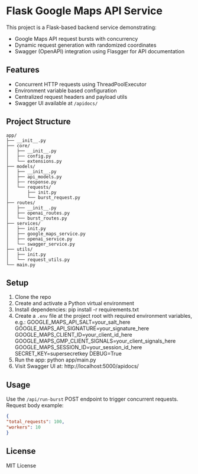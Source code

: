 # Flask Google Maps API Service

This project is a Flask-based backend service demonstrating:
- Google Maps API request bursts with concurrency
- Dynamic request generation with randomized coordinates
- Swagger (OpenAPI) integration using Flasgger for API documentation

## Features

- Concurrent HTTP requests using ThreadPoolExecutor
- Environment variable based configuration
- Centralized request headers and payload utils
- Swagger UI available at `/apidocs/`

## Project Structure
```
app/
├── __init__.py
├── core/
│   ├── __init__.py
│   ├── config.py
│   └── extensions.py
├── models/
│   ├── __init__.py
│   ├── api_models.py
│   ├── response.py
│   └── requests/
│       ├── init.py
│       └── burst_request.py
├── routes/
│   ├── __init__.py
│   ├── openai_routes.py
│   └── burst_routes.py
├── services/
│   ├── init.py
│   ├── google_maps_service.py
│   ├── openai_service.py
│   └── swagger_service.py
├── utils/
│   ├── init.py
│   └── request_utils.py
└── main.py
```

## Setup

1. Clone the repo
2. Create and activate a Python virtual environment
3. Install dependencies:
pip install -r requirements.txt
4. Create a `.env` file at the project root with required environment variables, e.g.:
    GOOGLE_MAPS_API_SALT=your_salt_here
    GOOGLE_MAPS_API_SIGNATURE=your_signature_here
    GOOGLE_MAPS_CLIENT_ID=your_client_id_here
    GOOGLE_MAPS_GMP_CLIENT_SIGNALS=your_client_signals_here
    GOOGLE_MAPS_SESSION_ID=your_session_id_here
    SECRET_KEY=supersecretkey
    DEBUG=True
5. Run the app:
python app/main.py
6. Visit Swagger UI at: http://localhost:5000/apidocs/

## Usage
Use the `/api/run-burst` POST endpoint to trigger concurrent requests.  
Request body example:
```json
{
"total_requests": 100,
"workers": 10
}
```

## License
MIT License